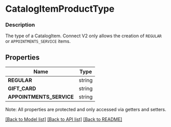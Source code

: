 # CatalogItemProductType

### Description

The type of a CatalogItem. Connect V2 only allows the creation of `REGULAR` or `APPOINTMENTS_SERVICE` items.

## Properties
Name | Type
------------ | -------------
**REGULAR** | string
**GIFT_CARD** | string
**APPOINTMENTS_SERVICE** | string

Note: All properties are protected and only accessed via getters and setters.

[[Back to Model list]](../../README.md#documentation-for-models) [[Back to API list]](../../README.md#documentation-for-api-endpoints) [[Back to README]](../../README.md)

